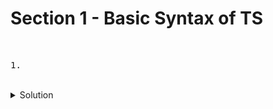 # Section 1 - Basic Syntax of TS

<br>


<pre>1. </pre>


<br>

<details>
  <summary>Solution</summary>
</details>

<br>

